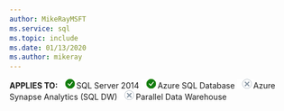 ```yaml
---
author: MikeRayMSFT
ms.service: sql
ms.topic: include
ms.date: 01/13/2020
ms.author: mikeray
---
```


**APPLIES TO:** ![Yes](media/yes-icon.png)SQL Server 2014 ![Yes](media/yes-icon.png)Azure SQL Database ![No](media/no-icon.png)Azure Synapse Analytics (SQL DW) ![No](media/no-icon.png)Parallel Data Warehouse 

